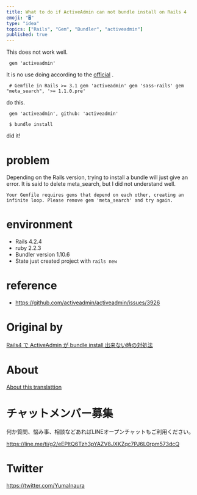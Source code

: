 ```yaml
---
title: What to do if ActiveAdmin can not bundle install on Rails 4
emoji: "🖥"
type: "idea"
topics: ["Rails", "Gem", "Bundler", "activeadmin"]
published: true
---
```


This does not work well.

     gem 'activeadmin' 

It is no use doing according to the [official](http://activeadmin.info/docs/documentation.html) .

     # Gemfile in Rails >= 3.1 gem 'activeadmin' gem 'sass-rails' gem "meta_search", '>= 1.1.0.pre' 

do this.

     gem 'activeadmin', github: 'activeadmin' 

     $ bundle install 

did it!

# problem 

Depending on the Rails version, trying to install a bundle will just give an error. It is said to delete meta\_search, but I did not understand well.

`Your Gemfile requires gems that depend on each other, creating an infinite loop. Please remove gem 'meta_search' and try again.`

 
# environment 

- Rails 4.2.4 
- ruby 2.2.3 
- Bundler version 1.10.6 
- State just created project with `rails new` 

# reference 

- https://github.com/activeadmin/activeadmin/issues/3926 


# Original by
[Rails4 で ActiveAdmin が bundle install 出来ない時の対処法](https://qiita.com/Yinaura/items/8f5213a80a7914facf8b)

# About

[About this translattion](https://qiita.com/YumaInaura/items/7f6fd1e9310a6816469a)








<!-- Update From Qiita API -->

# チャットメンバー募集


何か質問、悩み事、相談などあればLINEオープンチャットもご利用ください。

https://line.me/ti/g2/eEPltQ6Tzh3pYAZV8JXKZqc7PJ6L0rpm573dcQ





# Twitter


https://twitter.com/YumaInaura


<!-- Update From Qiita API -->


